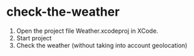 # check-the-weather

1. Open the project file Weather.xcodeproj in XCode.
2. Start project
3. Check the weather (without taking into account geolocation)
